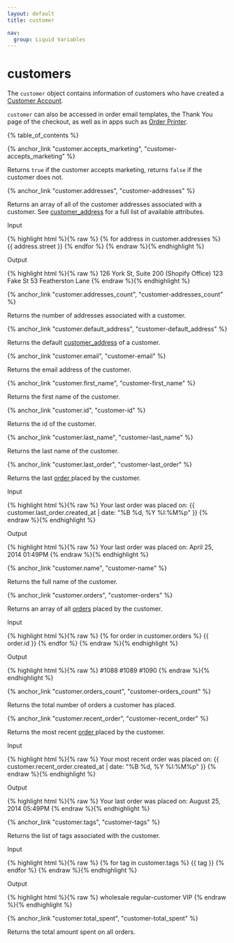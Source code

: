 ```yaml
---
layout: default
title: customer

nav:
  group: Liquid Variables
---
```


# customers

<p>The <code>customer</code> object contains information of customers who have created a <a href="http://docs.shopify.com/manual/your-store/customers/customer-accounts">Customer Account</a>.</p>

<p><code>customer</code> can also be accessed in order email templates, the Thank You page of the checkout, as well as in apps such as <a href="http://docs.shopify.com/manual/more/official-shopify-apps/order-printer">Order Printer</a>.</p>

<a id="topofpage"></a>

{% table_of_contents %}




{% anchor_link "customer.accepts_marketing", "customer-accepts_marketing" %}

<p>Returns <code>true</code> if the customer accepts marketing, returns <code>false</code> if the customer does not.</p>








{% anchor_link "customer.addresses", "customer-addresses" %}

Returns an array of all of the customer addresses associated with a customer. See <a href="/themes/liquid-documentation/objects/customer-address/">customer_address</a> for a full list of available attributes. 

<p class="input">Input</p>
<div>
{% highlight html %}{% raw %}
{% for address in customer.addresses %}
  {{ address.street }}
{% endfor %}
{% endraw %}{% endhighlight %}
</div>

<p class="output">Output</p>
<div>
{% highlight html %}{% raw %}
126 York St, Suite 200 (Shopify Office)
123 Fake St
53 Featherston Lane
{% endraw %}{% endhighlight %}
</div>








{% anchor_link "customer.addresses_count", "customer-addresses_count" %}

<p>Returns the number of addresses associated with a customer.</p>








{% anchor_link "customer.default_address", "customer-default_address" %}

<p>Returns the default <a href="/themes/liquid-documentation/objects/customer-address/">customer_address</a> of a customer.</p>








{% anchor_link "customer.email", "customer-email" %}

<p>Returns the email address of the customer.</p>









{% anchor_link "customer.first_name", "customer-first_name" %}

<p>Returns the first name of the customer.</p>








{% anchor_link "customer.id", "customer-id" %}

<p>Returns the id of the customer.</p>










{% anchor_link "customer.last_name", "customer-last_name" %}

<p>Returns the last name of the customer.</p>










{% anchor_link "customer.last_order", "customer-last_order" %}

<p>Returns the last <a href="/themes/liquid-documentation/objects/order/">order </a> placed by the customer. </p>

<p class="input">Input</p>
<div>
{% highlight html %}{% raw %}
Your last order was placed on: {{ customer.last_order.created_at | date: "%B %d, %Y %I:%M%p" }} 
{% endraw %}{% endhighlight %}
</div>

<p class="output">Output</p>
<div>
{% highlight html %}{% raw %}
Your last order was placed on: April 25, 2014 01:49PM
{% endraw %}{% endhighlight %}
</div>










{% anchor_link "customer.name", "customer-name" %}

<p>Returns the full name of the customer.</p>









{% anchor_link "customer.orders", "customer-orders" %}

<p>Returns an array of all <a href="/themes/liquid-documentation/objects/order/">orders</a> placed by the customer.</p>

<p class="input">Input</p>
<div>
{% highlight html %}{% raw %}
{% for order in customer.orders %}
{{ order.id }}
{% endfor %}
{% endraw %}{% endhighlight %}
</div>

<p class="output">Output</p>
<div>
{% highlight html %}{% raw %}
#1088
#1089
#1090
{% endraw %}{% endhighlight %}
</div>










{% anchor_link "customer.orders_count", "customer-orders_count" %}

<p>Returns the total number of orders a customer has placed.</p>








{% anchor_link "customer.recent_order", "customer-recent_order" %}

<p>Returns the most recent <a href="/themes/liquid-documentation/objects/order/">order </a> placed by the customer. </p>

<p class="input">Input</p>
<div>
{% highlight html %}{% raw %}
Your most recent order was placed on: {{ customer.recent_order.created_at | date: "%B %d, %Y %I:%M%p" }} 
{% endraw %}{% endhighlight %}
</div>

<p class="output">Output</p>
<div>
{% highlight html %}{% raw %}
Your last order was placed on: August 25, 2014 05:49PM
{% endraw %}{% endhighlight %}
</div>








{% anchor_link "customer.tags", "customer-tags" %}

Returns the list of tags associated with the customer.

<p class="input">Input</p>
<div>
{% highlight html %}{% raw %}
{% for tag in customer.tags %}
{{ tag }} 
{% endfor %}
{% endraw %}{% endhighlight %}
</div>

<p class="output">Output</p>
<div>
{% highlight html %}{% raw %}
wholesale regular-customer VIP 
{% endraw %}{% endhighlight %}
</div>









{% anchor_link "customer.total_spent", "customer-total_spent" %}

<p>Returns the total amount spent on all orders.</p>




